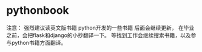 # pythonbook
注意：
强烈建议读英文版书籍
python开发的一些书籍
后面会继续更新，
在毕业之前，会把flask和django的小抄翻译一下。
等找到工作会继续搜索书籍，以及参与python书籍方面翻译。
